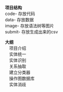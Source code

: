 **项目结构**  
code- 存放代码  
data- 存放数据  
image- 存放语法树等图片  
submit- 存放生成出来的csv  

**大纲**  
&emsp;项目介绍  
&emsp;实体统一  
&emsp;实体识别  
&emsp;关系抽取  
&emsp;建立分类器  
&emsp;操作图数据库  
&emsp;实体消歧    

